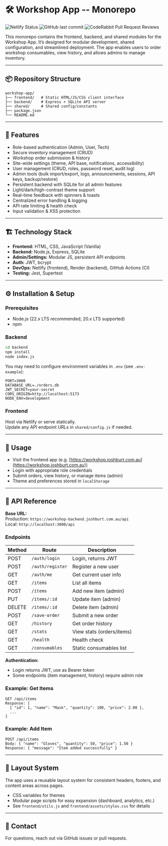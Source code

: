 # 🛠 Workshop App -- Monorepo

![Netlify Status](https://api.netlify.com/api/v1/badges/f4beb07d-7307-436f-879a-d9a8167934dd/deploy-status)
![GitHub last commit](https://img.shields.io/github/last-commit/SmokeHound/workshop-app)
![CodeRabbit Pull Request Reviews](https://img.shields.io/coderabbit/prs/github/SmokeHound/workshop-app?label=CodeRabbit+Reviews)

This monorepo contains the frontend, backend, and shared modules for the Workshop App. It’s designed for modular development, shared configuration, and streamlined deployment. The app enables users to order workshop consumables, view history, and allows admins to manage inventory.

---

## 📦 Repository Structure

```plaintext
workshop-app/
├── frontend/   # Static HTML/JS/CSS client interface
├── backend/    # Express + SQLite API server
├── shared/     # Shared config/constants
├── package.json
└── README.md
```

---

## 🚀 Features

- Role-based authentication (Admin, User, Tech)
- Secure inventory management (CRUD)
- Workshop order submission & history
- Site-wide settings (theme, API base, notifications, accessibility)
- User management (CRUD, roles, password reset, audit log)
- Admin tools (bulk import/export, logs, announcements, sessions, API keys, backup/restore)
- Persistent backend with SQLite for all admin features
- Light/dark/high-contrast theme support
- Real-time feedback with spinners & toasts
- Centralized error handling & logging
- API rate limiting & health check
- Input validation & XSS protection

---

## 🏗️ Technology Stack

- **Frontend:** HTML, CSS, JavaScript (Vanilla)
- **Backend:** Node.js, Express, SQLite
- **Admin/Settings:** Modular JS, persistent API endpoints
- **Auth:** JWT, bcrypt
- **DevOps:** Netlify (frontend), Render (backend), GitHub Actions (CI)
- **Testing:** Jest, Supertest

---

## ⚙️ Installation & Setup

### Prerequisites

- Node.js (22.x LTS recommended; 20.x LTS supported)
- npm

### Backend

```bash
cd backend
npm install
node index.js
```

You may need to configure environment variables in `.env` (see `.env-example`):

```env
PORT=3000
DATABASE_URL=./orders.db
JWT_SECRET=your-secret
CORS_ORIGIN=http://localhost:5173
NODE_ENV=development
```

### Frontend

Host via Netlify or serve statically.  
Update any API endpoint URLs in `shared/config.js` if needed.

---

## 📄 Usage

- Visit the frontend app (e.g. [https://workshop.joshburt.com.au](https://workshop.joshburt.com.au))
- Login with appropriate role credentials
- Submit orders, view history, or manage items (admin)
- Theme and preferences stored in `localStorage`

---

## 🔌 API Reference

**Base URL:**  
Production: `https://workshop-backend.joshburt.com.au/api`  
Local: `http://localhost:3000/api`

### Endpoints

| Method | Route                | Description                    |
|--------|----------------------|--------------------------------|
| POST   | `/auth/login`        | Login, returns JWT             |
| POST   | `/auth/register`     | Register a new user            |
| GET    | `/auth/me`           | Get current user info          |
| GET    | `/items`             | List all items                 |
| POST   | `/items`             | Add new item (admin)           |
| PUT    | `/items/:id`         | Update item (admin)            |
| DELETE | `/items/:id`         | Delete item (admin)            |
| POST   | `/save-order`        | Submit a new order             |
| GET    | `/history`           | Get order history              |
| GET    | `/stats`             | View stats (orders/items)      |
| GET    | `/health`            | Health check                   |
| GET    | `/consumables`       | Static consumables list        |

**Authentication:**  
- Login returns JWT, use as Bearer token  
- Some endpoints (item management, history) require admin role

### Example: Get Items

```http
GET /api/items
Response: [
  { "id": 1, "name": "Mask", "quantity": 100, "price": 2.00 },
  ...
]
```

### Example: Add Item

```http
POST /api/items
Body: { "name": "Gloves", "quantity": 50, "price": 1.50 }
Response: { "message": "Item added successfully" }
```

---

## 🎨 Layout System

The app uses a reusable layout system for consistent headers, footers, and content areas across pages.  
- CSS variables for themes  
- Modular page scripts for easy expansion (dashboard, analytics, etc.)  
- See `frontend/utils.js` and `frontend/assets/styles.css` for details

---

## 💬 Contact

For questions, reach out via GitHub issues or pull requests.
